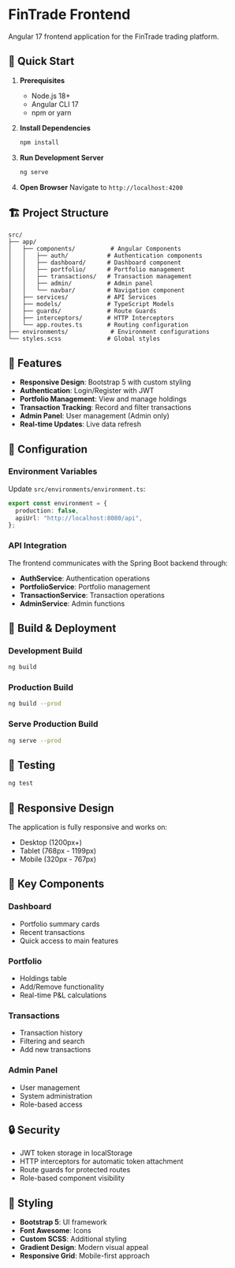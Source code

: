 # FinTrade Frontend

Angular 17 frontend application for the FinTrade trading platform.

## 🚀 Quick Start

1. **Prerequisites**

   - Node.js 18+
   - Angular CLI 17
   - npm or yarn

2. **Install Dependencies**

   ```bash
   npm install
   ```

3. **Run Development Server**

   ```bash
   ng serve
   ```

4. **Open Browser**
   Navigate to `http://localhost:4200`

## 🏗️ Project Structure

```
src/
├── app/
│   ├── components/          # Angular Components
│   │   ├── auth/           # Authentication components
│   │   ├── dashboard/      # Dashboard component
│   │   ├── portfolio/      # Portfolio management
│   │   ├── transactions/   # Transaction management
│   │   ├── admin/          # Admin panel
│   │   └── navbar/         # Navigation component
│   ├── services/           # API Services
│   ├── models/             # TypeScript Models
│   ├── guards/             # Route Guards
│   ├── interceptors/       # HTTP Interceptors
│   └── app.routes.ts       # Routing configuration
├── environments/            # Environment configurations
└── styles.scss             # Global styles
```

## 🎨 Features

- **Responsive Design**: Bootstrap 5 with custom styling
- **Authentication**: Login/Register with JWT
- **Portfolio Management**: View and manage holdings
- **Transaction Tracking**: Record and filter transactions
- **Admin Panel**: User management (Admin only)
- **Real-time Updates**: Live data refresh

## 🔧 Configuration

### Environment Variables

Update `src/environments/environment.ts`:

```typescript
export const environment = {
  production: false,
  apiUrl: "http://localhost:8080/api",
};
```

### API Integration

The frontend communicates with the Spring Boot backend through:

- **AuthService**: Authentication operations
- **PortfolioService**: Portfolio management
- **TransactionService**: Transaction operations
- **AdminService**: Admin functions

## 🚀 Build & Deployment

### Development Build

```bash
ng build
```

### Production Build

```bash
ng build --prod
```

### Serve Production Build

```bash
ng serve --prod
```

## 🧪 Testing

```bash
ng test
```

## 📱 Responsive Design

The application is fully responsive and works on:

- Desktop (1200px+)
- Tablet (768px - 1199px)
- Mobile (320px - 767px)

## 🎯 Key Components

### Dashboard

- Portfolio summary cards
- Recent transactions
- Quick access to main features

### Portfolio

- Holdings table
- Add/Remove functionality
- Real-time P&L calculations

### Transactions

- Transaction history
- Filtering and search
- Add new transactions

### Admin Panel

- User management
- System administration
- Role-based access

## 🔒 Security

- JWT token storage in localStorage
- HTTP interceptors for automatic token attachment
- Route guards for protected routes
- Role-based component visibility

## 🎨 Styling

- **Bootstrap 5**: UI framework
- **Font Awesome**: Icons
- **Custom SCSS**: Additional styling
- **Gradient Design**: Modern visual appeal
- **Responsive Grid**: Mobile-first approach
